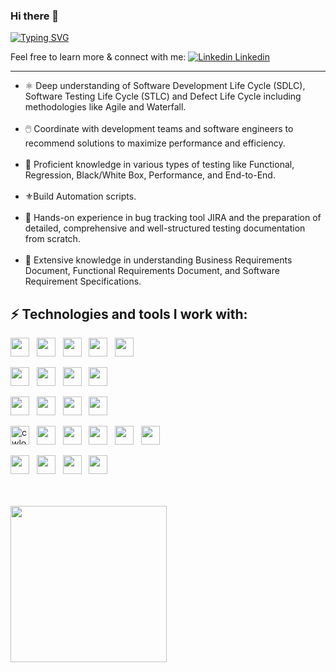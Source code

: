 ### Hi there 👋

<a href="https://git.io/typing-svg"><img src="https://readme-typing-svg.demolab.com?font=IBM+Plex+Sans&weight=700&size=30&duration=1500&pause=1000&color=F78613&background=6ECF4200&center=true&multiline=true&width=500&height=120&lines=HI+THERE!;MY+NAME+IS+TATIANA;I'M+QA+AUTOMATION+ENGINEER" alt="Typing SVG" /></a> 

Feel free to learn more & connect with me:
[![Linkedin](https://i.stack.imgur.com/gVE0j.png) Linkedin](https://www.linkedin.com/in/tatiana-griniuk/) &nbsp;
<hr> 

 - ⚛️ Deep understanding of Software Development Life Cycle (SDLC), Software Testing Life Cycle (STLC) and Defect Life Cycle including methodologies like Agile   and Waterfall.
<br /> <br />
-  🖱️   Coordinate with development teams and software engineers to recommend solutions to maximize performance and efficiency.
<br /> <br />
-  🥇  Proficient knowledge in various types of testing like Functional, Regression, Black/White Box, Performance, and End-to-End.
<br /> <br />
-  ⚜️Build Automation scripts.
<br /> <br />
-  📑  Hands-on experience in bug tracking tool JIRA and the preparation of detailed, comprehensive and well-structured testing documentation from scratch.
<br /> <br />
-  🍎  Extensive knowledge in understanding Business Requirements Document, Functional Requirements Document, and Software Requirement Specifications.

## ⚡  Technologies and tools I work with:

<img src="https://img.shields.io/badge/Python-FFD43B?style=for-the-badge&logo=python&logoColor=blue" height="30" /> &nbsp;
<img src="https://img.shields.io/badge/JavaScript-323330?style=for-the-badge&logo=javascript&logoColor=F7DF1E" height="30" /> &nbsp;
<img src="https://img.shields.io/badge/HTML5-E34F26?style=for-the-badge&logo=html5&logoColor=white" height="30" /> &nbsp;
<img src="https://img.shields.io/badge/CSS3-1572B6?style=for-the-badge&logo=css3&logoColor=white" height="30" /> &nbsp;
<img src="https://img.shields.io/badge/MySQL-005C84?style=for-the-badge&logo=mysql&logoColor=white" height="30" /> &nbsp;

<img src="https://img.shields.io/badge/Postman-FF6C37?style=for-the-badge&logo=Postman&logoColor=white" height="30" /> &nbsp;
<img src="https://img.shields.io/badge/Selenium-43B02A?style=for-the-badge&logo=Selenium&logoColor=white" height="30" /> &nbsp;
<img src="https://img.shields.io/badge/PyCharm-000000.svg?&style=for-the-badge&logo=PyCharm&logoColor=white" height="30" /> &nbsp;
<img src="https://img.shields.io/badge/WebStorm-000000?style=for-the-badge&logo=WebStorm&logoColor=white" height="30" /> &nbsp;

<img src="https://img.shields.io/badge/Jira-0052CC?style=for-the-badge&logo=Jira&logoColor=white" height="30" /> &nbsp;
<img src="https://img.shields.io/badge/GitHub-100000?style=for-the-badge&logo=github&logoColor=white" height="30" /> &nbsp;
<img src="https://img.shields.io/badge/GIT-E44C30?style=for-the-badge&logo=git&logoColor=white" height="30" /> &nbsp;
<img src="https://img.shields.io/badge/windows%20terminal-4D4D4D?style=for-the-badge&logo=windows%20terminal&logoColor=white" height="30" /> &nbsp;

<img src="https://img.shields.io/badge/Codewars-B1361E?style=for-the-badge&logo=Codewars&logoColor=white" alt="cwlogo" title="cw" height="30" /> &nbsp;
<img src="https://img.shields.io/badge/-Hackerrank-2EC866?style=for-the-badge&logo=HackerRank&logoColor=white" height="30" /> &nbsp;
<img src="https://img.shields.io/badge/-Sololearn-3a464b?style=for-the-badge&logo=Sololearn&logoColor=white" height="30" /> &nbsp;
<img src="https://img.shields.io/badge/Stack_Overflow-FE7A16?style=for-the-badge&logo=stack-overflow&logoColor=white" height="30" /> &nbsp;
<img src="https://img.shields.io/badge/Slack-4A154B?style=for-the-badge&logo=slack&logoColor=white" height="30" /> &nbsp;
<img src="https://img.shields.io/badge/Zoom-2D8CFF?style=for-the-badge&logo=zoom&logoColor=white" height="30" /> &nbsp;

<img src="https://img.shields.io/badge/VirtualBox-21416b?style=for-the-badge&logo=VirtualBox&logoColor=white" height="30" /> &nbsp;
<img src="https://img.shields.io/badge/sublime_text-%23575757.svg?&style=for-the-badge&logo=sublime-text&logoColor=important" height="30" /> &nbsp;
<img src="https://img.shields.io/badge/Snyk-4C4A73?style=for-the-badge&logo=snyk&logoColor=white" height="30" /> &nbsp;
<img src="https://img.shields.io/badge/Lighthouse-F44B21?style=for-the-badge&logo=Lighthouse&logoColor=white" height="30" /> &nbsp;
<br /> <br /> <br />


<img src="https://thumbs.gfycat.com/ActiveEmotionalArcticduck-size_restricted.gif" height="250" /> &nbsp;

